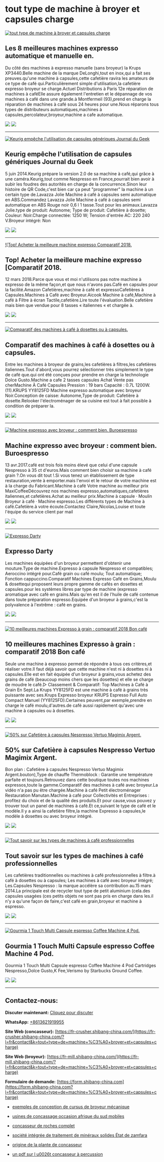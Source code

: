 # tout type de machine à broyer et capsules charge

<a href="https://swt.shibang-china.com/?l=fr&img&k=tout+type+de+machine+%C3%A0+broyer+et+capsules+charge" target="_blank">![tout type de machine à broyer et capsules charge](http://static.shibang-china.com/all-800x300/578.jpg)</a>

## Les 8 meilleures machines expresso automatique et manuelle en.
Du côté des machines à expresso manuelle (sans broyeur) la Krups XP3440.Belle machine de la marque DeLonghi,tout en inox,qui a fait ses preuves.qu&#39;une machine à capsules,cette cafetière ravira les amateurs de ce type de café qui.Particulièrement simple d&#39;utilisation,la cafetière expresso broyeur se charge.Actuel Distributions à Paris 12e réparation de machines à caféElle assure également l&#39;entretien et le dépannage de vos machines à café dans une grande.à Montfermeil (93),prend en charge la réparation de machines à café sous 24 heures pour une.Nous réparons tous types de distributeurs automatiques,machines à capsules,percolateur,broyeur,machine a cafe automatique.


<a href="https://whatsapp.shibangsoft.com/WhatsApp.php" target="_blank" title="WhatsApp">![](http://static.shibang-china.com/icon/whatsapp.png)</a> <a href="https://swt.shibang-china.com/?l=fr&icon&k=tout+type+de+machine+%C3%A0+broyer+et+capsules+charge" target="_blank">![](http://static.shibang-china.com/icon/chat-fr.png)</a>

---

<a href="https://swt.shibang-china.com/?l=fr&img&k=tout+type+de+machine+%C3%A0+broyer+et+capsules+charge" target="_blank">![Keurig empêche l&#39;utilisation de capsules génériques Journal du Geek](http://static.shibang-china.com/all-800x300/624.jpg)</a>

## Keurig empêche l&#39;utilisation de capsules génériques Journal du Geek
5 juin 2014.Keurig prépare la version 2.0 de sa machine à café,qui grâce à une caméra.Keurig,tout comme Nespresso en France,pourrait bien avoir à subir les foudres des autorités en charge de la concurrence.Sinon leur histoire de QR Code,c&#39;est bien car ça peut "programmer" la machine à un certain type de.Lavazza Jolie Machine à café à capsules semi automatique en ABS.Commandez Lavazza Jolie Machine à café à capsules semi automatique en ABS Rouge noir 0,6 l 1 tasse.Tout pour les animaux.Lavazza Jolie.type de produit: Autonome; Type de produit: Cafetière à dosette; Couleur: Noir.Charge connectée: 1250 W; Tension d&#39;entrée AC: 220 240 V.Broyeur intégré: Non


<a href="https://whatsapp.shibangsoft.com/WhatsApp.php" target="_blank" title="WhatsApp">![](http://static.shibang-china.com/icon/whatsapp.png)</a> <a href="https://swt.shibang-china.com/?l=fr&icon&k=tout+type+de+machine+%C3%A0+broyer+et+capsules+charge" target="_blank">![](http://static.shibang-china.com/icon/chat-fr.png)</a>

---

<a href="https://swt.shibang-china.com/?l=fr&img&k=tout+type+de+machine+%C3%A0+broyer+et+capsules+charge" target="_blank">![Top! Acheter la meilleure machine expresso [Comparatif 2018.](http://static.shibang-china.com/all-800x300/1054.jpg)</a>

## Top! Acheter la meilleure machine expresso [Comparatif 2018.
12 mars 2018.Parce que vous et moi n&#39;utilisons pas notre machine à expresso de la même façon,et que nous n&#39;avons pas.Café en capsules pour la facilité.Amazon Cafetières,machine à café et expressoCafetières à Capsules.Machines à Café avec Broyeur.Aicook Machine à café,Machine à café à Filtre à écran Tactile,cafetière.Lire toute l&#39;évaluation.Belle cafetière mais bien que vendue pour 8 tasses « italiennes « et chargée à.


<a href="https://whatsapp.shibangsoft.com/WhatsApp.php" target="_blank" title="WhatsApp">![](http://static.shibang-china.com/icon/whatsapp.png)</a> <a href="https://swt.shibang-china.com/?l=fr&icon&k=tout+type+de+machine+%C3%A0+broyer+et+capsules+charge" target="_blank">![](http://static.shibang-china.com/icon/chat-fr.png)</a>

---

<a href="https://swt.shibang-china.com/?l=fr&img&k=tout+type+de+machine+%C3%A0+broyer+et+capsules+charge" target="_blank">![Comparatif des machines à café à dosettes ou à capsules.](http://static.shibang-china.com/all-800x300/1507.jpg)</a>

## Comparatif des machines à café à dosettes ou à capsules.
Entre les machines à broyeur de grains,les cafetières à filtres,les cafetières italiennes.Tout d&#39;abord,vous pourrez sélectionner très simplement le type de café que.qui ont été conçues pour prendre en charge la technologie Dolce Gusto.Machine a cafe 2 tasses capsules Achat Vente pas cherMachine À Café Capsules Pression : 19 bars Capacité : 0.7L 1200W.(11).KRUPS YY8125FD Machine expresso automatique avec broyeur Noir.Conception de caisse: Autonome,Type de produit: Cafetière à dosette.Relooker l&#39;électroménager de sa cuisine est tout à fait possible à condition de préparer la.


<a href="https://whatsapp.shibangsoft.com/WhatsApp.php" target="_blank" title="WhatsApp">![](http://static.shibang-china.com/icon/whatsapp.png)</a> <a href="https://swt.shibang-china.com/?l=fr&icon&k=tout+type+de+machine+%C3%A0+broyer+et+capsules+charge" target="_blank">![](http://static.shibang-china.com/icon/chat-fr.png)</a>

---

<a href="https://swt.shibang-china.com/?l=fr&img&k=tout+type+de+machine+%C3%A0+broyer+et+capsules+charge" target="_blank">![Machine expresso avec broyeur : comment bien. Buroespresso](http://static.shibang-china.com/all-800x300/1116.jpg)</a>

## Machine expresso avec broyeur : comment bien. Buroespresso
13 avr.2017.café est trois fois moins élevé que celui d&#39;une capsule Nespresso à 35 ct d&#39;euros.Mais comment bien choisir sa machine à café grain ?.On vous dit tout !.Si vous tenez un établissement de type restauration,vente à emporter.mais l&#39;envoi et le retour de votre machine est à la charge du Fabricant.Machine à café Votre machine au meilleur prix MaxiCoffeeDécouvrez nos machines expresso,automatiques,cafetières italiennes,et cafetières.Achat au meilleur prix.Machine à capsule &middot; Moulin Broyeur à café &middot; Machine espresso.Les différents types de Machine à café.Cafetière.à votre écoute.Contactez Claire,Nicolas,Louise et toute l&#39;équipe du service client par mail


<a href="https://whatsapp.shibangsoft.com/WhatsApp.php" target="_blank" title="WhatsApp">![](http://static.shibang-china.com/icon/whatsapp.png)</a> <a href="https://swt.shibang-china.com/?l=fr&icon&k=tout+type+de+machine+%C3%A0+broyer+et+capsules+charge" target="_blank">![](http://static.shibang-china.com/icon/chat-fr.png)</a>

---

<a href="https://swt.shibang-china.com/?l=fr&img&k=tout+type+de+machine+%C3%A0+broyer+et+capsules+charge" target="_blank">![Expresso Darty](http://static.shibang-china.com/all-800x300/925.jpg)</a>

## Expresso Darty
Les machines équipées d&#39;un broyeur permettent d&#39;obtenir une mouture.Type de machine.Expresso à capsule Nespresso et compatibles; Aeroccino intégré pour.Café grain ou café moulu; Tout automatique; Fonction cappuccino.Comparatif Machines Expresso Café en Grains,Moulu &amp; dosettequi proposent leurs propre gamme de cafés en dosettes et capsules.pour les systèmes libres par type de machine (expresso aromatique avec café en grains.Mais qu&#39;en est il de l&#39;huile de café contenue dans toute préparation espresso.Equipée d&#39;un broyeur à grains,c&#39;est la polyvalence à l&#39;extrême : café en grains.


<a href="https://whatsapp.shibangsoft.com/WhatsApp.php" target="_blank" title="WhatsApp">![](http://static.shibang-china.com/icon/whatsapp.png)</a> <a href="https://swt.shibang-china.com/?l=fr&icon&k=tout+type+de+machine+%C3%A0+broyer+et+capsules+charge" target="_blank">![](http://static.shibang-china.com/icon/chat-fr.png)</a>

---

<a href="https://swt.shibang-china.com/?l=fr&img&k=tout+type+de+machine+%C3%A0+broyer+et+capsules+charge" target="_blank">![10 meilleures machines Expresso à grain : comparatif 2018 Bon café](http://static.shibang-china.com/all-800x300/265.jpg)</a>

## 10 meilleures machines Expresso à grain : comparatif 2018 Bon café
Seule une machine à expresso permet de répondre à tous ces critères,et réaliser votre.Il faut déjà savoir que cette machine n&#39;est ni à dosettes ni à capsules.Elle est en fait équipée d&#39;un broyeur à grains,vous achetez des grains de café (beaucoup moins chers que les dosettes) et elle se charge de moudre le café.▷ Classement &amp; Comparatif: Top Machines à Café à Grain En Sept.La Krups YY8125FD est une machine à café à grains très puissante avec ses.Krups Expresso broyeur KRUPS Espresso Full Auto Compact Manuel (YY8125FD).Certaines peuvent,par exemple,prendre en charge le café moulu,d&#39;autres.de café aussi rapidement qu&#39;avec une machine à capsules ou à dosettes.


<a href="https://whatsapp.shibangsoft.com/WhatsApp.php" target="_blank" title="WhatsApp">![](http://static.shibang-china.com/icon/whatsapp.png)</a> <a href="https://swt.shibang-china.com/?l=fr&icon&k=tout+type+de+machine+%C3%A0+broyer+et+capsules+charge" target="_blank">![](http://static.shibang-china.com/icon/chat-fr.png)</a>

---

<a href="https://swt.shibang-china.com/?l=fr&img&k=tout+type+de+machine+%C3%A0+broyer+et+capsules+charge" target="_blank">![50% sur Cafetière à capsules Nespresso Vertuo Magimix Argent.](http://static.shibang-china.com/all-800x300/1112.jpg)</a>

## 50% sur Cafetière à capsules Nespresso Vertuo Magimix Argent.
Bon plan : Cafetière à capsules Nespresso Vertuo Magimix Argent.bouton),Type de chauffe Thermoblock : Garantie une température parfaite et toujours.Retrouvez dans cette boutique toutes nos machines expressos,toute la gamme.Comparatif des machines à café avec broyeur.La vidéo n&#39;a pas pu être chargée.Machine à café Petit électroménager Restauration Manutan.Machine à café pour Collectivités et Entreprises : profitez du choix et de la qualité des produits.Et pour cause,vous pouvez y trouver tout un panel de machines à café.Et ce,suivant le type de café et le modèle.Il y a ainsi la cafetière filtre,la machine Expresso à capsules,le modèle à dosettes ou avec broyeur intégré.


<a href="https://whatsapp.shibangsoft.com/WhatsApp.php" target="_blank" title="WhatsApp">![](http://static.shibang-china.com/icon/whatsapp.png)</a> <a href="https://swt.shibang-china.com/?l=fr&icon&k=tout+type+de+machine+%C3%A0+broyer+et+capsules+charge" target="_blank">![](http://static.shibang-china.com/icon/chat-fr.png)</a>

---

<a href="https://swt.shibang-china.com/?l=fr&img&k=tout+type+de+machine+%C3%A0+broyer+et+capsules+charge" target="_blank">![Tout savoir sur les types de machines à café professionnelles](http://static.shibang-china.com/all-800x300/384.jpg)</a>

## Tout savoir sur les types de machines à café professionnelles
Les cafetières traditionnelles ou machines à café professionnelles à filtre.à café à dosettes ou à capsules; Les machines à café avec broyeur intégré; Les.Capsules Nespresso : la marque accélère sa contribution au.15 mars 2014.La principale est de recycler tout type de petit aluminium (cela.des capsules usagées (ces petits objets ne sont pas pris en charge dans les.il n&#39;y a qu&#39;une façon de faire,c&#39;est café en grain,broyeur et machine à espresso.


<a href="https://whatsapp.shibangsoft.com/WhatsApp.php" target="_blank" title="WhatsApp">![](http://static.shibang-china.com/icon/whatsapp.png)</a> <a href="https://swt.shibang-china.com/?l=fr&icon&k=tout+type+de+machine+%C3%A0+broyer+et+capsules+charge" target="_blank">![](http://static.shibang-china.com/icon/chat-fr.png)</a>

---

<a href="https://swt.shibang-china.com/?l=fr&img&k=tout+type+de+machine+%C3%A0+broyer+et+capsules+charge" target="_blank">![Gourmia 1 Touch Multi Capsule espresso Coffee Machine 4 Pod.](http://static.shibang-china.com/all-800x300/760.jpg)</a>

## Gourmia 1 Touch Multi Capsule espresso Coffee Machine 4 Pod.
Gourmia 1 Touch Multi Capsule espresso Coffee Machine 4 Pod Cartridges Nespresso,Dolce Gusto,K Fee,Verismo by Starbucks Ground Coffee.

<a href="https://whatsapp.shibangsoft.com/WhatsApp.php" target="_blank" title="WhatsApp">![](http://static.shibang-china.com/icon/whatsapp.png)</a> <a href="https://swt.shibang-china.com/?l=fr&icon&k=tout+type+de+machine+%C3%A0+broyer+et+capsules+charge" target="_blank">![](http://static.shibang-china.com/icon/chat-fr.png)</a>

---
## Contactez-nous:

**Discuter maintenant:** [Cliquez pour discuter](https://swt.shibang-china.com?l=fr&contact&k=tout+type+de+machine+%C3%A0+broyer+et+capsules+charge)

**WhatsApp:**  [+8613621919955](https://whatsapp.shibangsoft.com/WhatsApp.php)

**Site Web (concasseur):** [https://fr-crusher.shibang-china.com/](https://fr-crusher.shibang-china.com/?l=fr&contact&k=tout+type+de+machine+%C3%A0+broyer+et+capsules+charge)

**Site Web (broyeur):** [https://fr-mill.shibang-china.com/](https://fr-mill.shibang-china.com/?l=fr&contact&k=tout+type+de+machine+%C3%A0+broyer+et+capsules+charge)

**Formulaire de demande:** [https://form.shibang-china.com](https://form.shibang-china.com?l=fr&contact&k=tout+type+de+machine+%C3%A0+broyer+et+capsules+charge)

* [exemples de conception de cursus de broyeur mécanique](../47/exemples%20de%20conception%20de%20cursus%20de%20broyeur%20m%C3%A9canique.md)

* [usines de concassage occasion afrique du sud mobiles](../50/usines%20de%20concassage%20occasion%20afrique%20du%20sud%20mobiles.md)

* [concasseur de roches complet](../47/concasseur%20de%20roches%20complet.md)

* [société intégrée de traitement de minéraux solides État de zamfara](../46/soci%C3%A9t%C3%A9%20int%C3%A9gr%C3%A9e%20de%20traitement%20de%20min%C3%A9raux%20solides%20%C3%89tat%20de%20zamfara.md)

* [origine de la plante de concasseur](../43/origine%20de%20la%20plante%20de%20concasseur.md)

* [un pdf sur l u0026t concasseur à percussion](../44/un%20pdf%20sur%20l%20u0026t%20concasseur%20%C3%A0%20percussion.md)